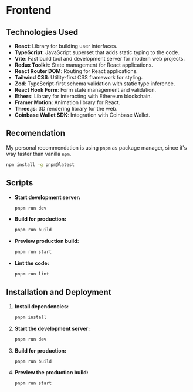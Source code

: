 # Frontend

## Technologies Used

- **React**: Library for building user interfaces.
- **TypeScript**: JavaScript superset that adds static typing to the code.
- **Vite**: Fast build tool and development server for modern web projects.
- **Redux Toolkit**: State management for React applications.
- **React Router DOM**: Routing for React applications.
- **Tailwind CSS**: Utility-first CSS framework for styling.
- **Zod**: TypeScript-first schema validation with static type inference.
- **React Hook Form**: Form state management and validation.
- **Ethers**: Library for interacting with Ethereum blockchain.
- **Framer Motion**: Animation library for React.
- **Three.js**: 3D rendering library for the web.
- **Coinbase Wallet SDK**: Integration with Coinbase Wallet.

## Recomendation

My personal recommendation is using `pnpm` as package manager, since it's way faster than vanilla `npm`.

```sh
npm install -g pnpm@latest
```

## Scripts

- **Start development server:**
  ```sh
  pnpm run dev
  ```
- **Build for production:**
  ```sh
  pnpm run build
  ```
- **Preview production build:**
  ```sh
  pnpm run start
  ```
- **Lint the code:**
  ```sh
  pnpm run lint
  ```

## Installation and Deployment

1. **Install dependencies:**
   ```sh
   pnpm install
   ```
2. **Start the development server:**
   ```sh
   pnpm run dev
   ```
3. **Build for production:**
   ```sh
   pnpm run build
   ```
4. **Preview the production build:**
   ```sh
   pnpm run start
   ```